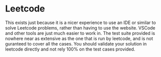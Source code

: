 # Leetcode

This exists just because it is a nicer experience to use an IDE or similar to solve Leetcode problems, rather than having to use the website. VSCode and other tools are just much easier to work in. The test suite provided is nowhere near as extensive as the one that is run by leetcode, and is not guranteed to cover all the cases. You should validate your solution in leetcode directly and not rely 100% on the test cases provided.
